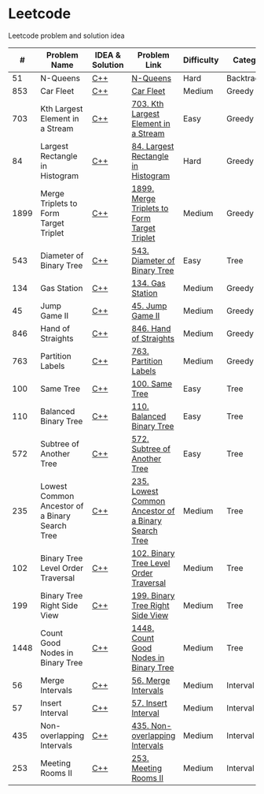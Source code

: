 # Leetcode
Leetcode problem and solution idea

| # | Problem Name | IDEA & Solution | Problem Link	| Difficulty | Category
| ------------- | ------------- |  ------------- | ------------- | ------------- | ------------- |
| 51 |	N-Queens | [C++](https://github.com/md-anjarul-islam/Leetcode/blob/main/Backtracking/N-Queen.md) | [N-Queens](https://leetcode.com/problems/n-queens/) | Hard | Backtracking |
| 853 |	Car Fleet | [C++](https://github.com/md-anjarul-islam/Leetcode/blob/main/Greedy/Car-fleet.md) | [Car Fleet](https://leetcode.com/problems/car-fleet/) | Medium | Greedy |
| 703 |	Kth Largest Element in a Stream | [C++](https://github.com/anjarulrobin/Leetcode/blob/main/Heap/Kth-largest-element-in-a-stream) | [703. Kth Largest Element in a Stream](https://leetcode.com/problems/kth-largest-element-in-a-stream/) | Easy | Greedy |
| 84 |	Largest Rectangle in Histogram | [C++](https://github.com/anjarulrobin/Leetcode/blob/main/Stack/largest-rectangle-in-histogram.md) | [84. Largest Rectangle in Histogram](https://leetcode.com/problems/largest-rectangle-in-histogram/description/) | Hard | Greedy |
| 1899 |	Merge Triplets to Form Target Triplet | [C++](https://github.com/anjarulrobin/Leetcode/blob/main/greedy/merge-triplets-to-form-target-triplet.md) | [1899. Merge Triplets to Form Target Triplet](https://leetcode.com/problems/largest-rectangle-in-histogram/description/) | Medium | Greedy |
| 543 |	Diameter of Binary Tree | [C++](https://github.com/md-anjarul-islam/Leetcode/blob/main/Trees/diameter-of-binary-tree.md) | [543. Diameter of Binary Tree](https://leetcode.com/problems/diameter-of-binary-tree/) | Easy | Tree |
| 134 |	Gas Station | [C++](https://github.com/md-anjarul-islam/Leetcode/blob/main/Greedy/gas-station.md) | [134. Gas Station](https://leetcode.com/problems/gas-station/) | Medium | Greedy |
| 45 |	Jump Game II | [C++](https://github.com/md-anjarul-islam/Leetcode/blob/main/Greedy/jump-game-ii.md) | [45. Jump Game II](https://leetcode.com/problems/jump-game-ii/) | Medium | Greedy |
| 846 |	Hand of Straights | [C++](https://github.com/md-anjarul-islam/Leetcode/blob/main/Greedy/hand-of-straights.md) | [846. Hand of Straights](https://leetcode.com/problems/hand-of-straights) | Medium | Greedy |
| 763 |	Partition Labels | [C++](https://github.com/md-anjarul-islam/Leetcode/blob/main/Greedy/partition-labels.md) | [763. Partition Labels](https://leetcode.com/problems/partition-labels/) | Medium | Greedy |
| 100 |	Same Tree | [C++](https://github.com/md-anjarul-islam/Leetcode/blob/main/Tree/same-tree.md) | [100. Same Tree](https://leetcode.com/problems/same-tree/description/) | Easy | Tree |
| 110 |	Balanced Binary Tree | [C++](https://github.com/md-anjarul-islam/Leetcode/blob/main/Tree/balanced-binary-tree.md) | [110. Balanced Binary Tree](https://leetcode.com/problems/balanced-binary-tree/description/) | Easy | Tree |
| 572 |	Subtree of Another Tree | [C++](https://github.com/md-anjarul-islam/Leetcode/blob/main/Tree/subtree-of-another-tree.md) | [572. Subtree of Another Tree](https://leetcode.com/problems/subtree-of-another-tree/description/) | Easy | Tree |
| 235 |	Lowest Common Ancestor of a Binary Search Tree | [C++](https://github.com/md-anjarul-islam/Leetcode/blob/main/Tree/lca-of-a-bst.md) | [235. Lowest Common Ancestor of a Binary Search Tree](https://leetcode.com/problems/lowest-common-ancestor-of-a-binary-search-tree/description/) | Medium | Tree |
| 102 |	Binary Tree Level Order Traversal | [C++](https://github.com/md-anjarul-islam/Leetcode/blob/main/Tree/binary-tree-level-order-traversal.md) | [102. Binary Tree Level Order Traversal](https://leetcode.com/problems/binary-tree-level-order-traversal/description/) | Medium | Tree |
| 199 |	Binary Tree Right Side View | [C++](https://github.com/md-anjarul-islam/Leetcode/blob/main/Tree/binary-tree-right-side-view.md) | [199. Binary Tree Right Side View](https://leetcode.com/problems/binary-tree-right-side-view/description/) | Medium | Tree |
| 1448 |	Count Good Nodes in Binary Tree | [C++](https://github.com/md-anjarul-islam/Leetcode/blob/main/Tree/count-good-nodes-in-binary-tree.md) | [1448. Count Good Nodes in Binary Tree](https://leetcode.com/problems/count-good-nodes-in-binary-tree/description/) | Medium | Tree |
| 56 |	Merge Intervals | [C++](https://github.com/md-anjarul-islam/Leetcode/blob/main/Intervals/merge-intervals.md) | [56. Merge Intervals](https://leetcode.com/problems/merge-intervals/description/) | Medium | Interval |
| 57 |	Insert Interval | [C++](https://github.com/md-anjarul-islam/Leetcode/blob/main/Intervals/insert-interval.md) | [57. Insert Interval](https://leetcode.com/problems/insert-interval/description/) | Medium | Interval |
| 435 |	Non-overlapping Intervals | [C++](https://github.com/md-anjarul-islam/Leetcode/blob/main/Intervals/non-overlapping-intervals.md) | [435. Non-overlapping Intervals](https://leetcode.com/problems/non-overlapping-intervals/description/) | Medium | Interval |
| 253 |	Meeting Rooms II | [C++](https://github.com/md-anjarul-islam/Leetcode/blob/main/Intervals/meeting-rooms-ii.md) | [253. Meeting Rooms II](https://leetcode.com/problems/meeting-rooms-ii/description/) | Medium | Interval |

